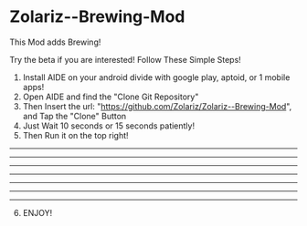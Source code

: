 # Zolariz--Brewing-Mod
This Mod adds Brewing!

Try the beta if you are interested! Follow These Simple Steps!

1. Install AIDE on your android divide with google play, aptoid, or 1 mobile apps!
2. Open AIDE and find the "Clone Git Repository"
3. Then Insert the url: "https://github.com/Zolariz/Zolariz--Brewing-Mod", and Tap the "Clone" Button
4. Just Wait 10 seconds or 15 seconds patiently!
5. Then Run it on the top right!

**********  *         *  ************    ********        *        *      **
*           * *       *         *       *         *       *      *       **
*           *  *      *         *      *           *        *  *         **
****        *   *     *         *      *           *          *          **
*           *    *   *          *      *           *          *
*           *     * *        *          *         *           *          **
**********  *      *      *              ********             *          **

6. ENJOY!
